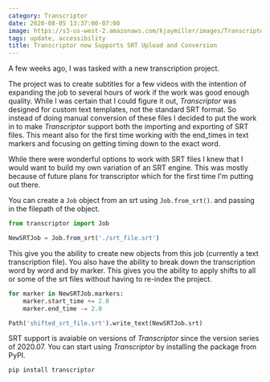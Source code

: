 ```yaml
---
category: Transcriptor
date: 2020-08-05 13:37:00-07:00
image: https://s3-us-west-2.amazonaws.com/kjaymiller/images/Transcriptor%20Logo%20V1.1.png
tags: update, accessibility
title: Transcriptor now Supports SRT Upload and Conversion
---
```


A few weeks ago, I was tasked with a new transcription project.

The project was to create subtitles for a few videos with the intention of expanding the job to several hours of work if the work was good enough quality. While I was certain that I could figure it out, _Transcriptor_ was designed for custom text templates, not the standard SRT format. So instead of doing manual conversion of these files I decided to put the work in to make _Transcriptor_ support both the importing and exporting of SRT files. This meant also for the first time working with the end_times in text markers and focusing on getting timing down to the exact word. 

While there were wonderful options to work with SRT files I knew that I would want to build my own variation of an SRT engine. This was mostly because of future plans for transcriptor which for the first time I'm putting out there. 


You can create a `Job` object from an srt using `Job.from_srt()`. and passing in the filepath of the object.

```python
from transcriptor import Job

NewSRTJob = Job.from_srt('./srt_file.srt')
```

This give you the ability to create new objects from this job (currently a text transcription file). You also have the ability to break down the transcription word by word and by marker. This gives you the ability to apply shifts to all or some of the srt files without having to re-index the project.

```python
for marker in NewSRTJob.markers:
	marker.start_time += 2.0
	marker.end_time -= 2.0

Path('shifted_srt_file.srt').write_text(NewSRTJob.srt)
```

SRT support is avaiable on versions of _Transcriptor_ since the version series of 2020.07. You can start using _Transcriptor_ by installing the package from PyPI.

`pip install transcriptor`